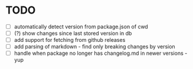 # TODO

- [ ] automatically detect version from package.json of cwd
- [ ] (?) show changes since last stored version in db
- [ ] add support for fetching from github releases
- [ ] add parsing of markdown - find only breaking changes by version
- [ ] handle when package no longer has changelog.md in newer versions - yup
